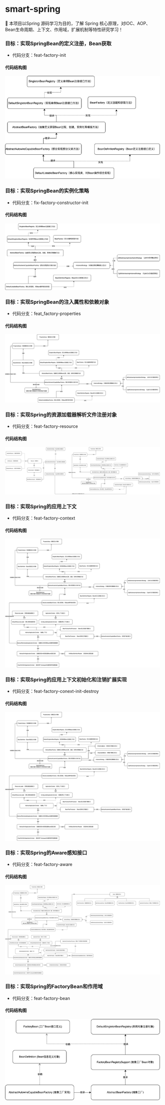 # smart-spring
🌱 本项目以Spring 源码学习为目的，了解 Spring 核心原理，对IOC、AOP、Bean生命周期、上下文、作用域，扩展机制等特性研究学习！

### 目标：实现SpringBean的定义注册，Bean获取
+ 代码分支：feat-factory-init 
#### 代码结构图

![BeanFactory.drawio](./smart-spring-ioc/doc/BeanFactory.drawio.png)

### 目标：实现SpringBean的实例化策略
+ 代码分支：fix-factory-constructor-init
#### 代码结构图

![Bean-instance-constructor.drawio](./smart-spring-ioc/doc/Bean-instance-constructor.drawio.png)

### 目标：实现SpringBean的注入属性和依赖对象
+ 代码分支：feat_factory-properties
#### 代码结构图

![Bean-instance-properties-init](./smart-spring-ioc/doc/Bean-instance-properties-init.png)

### 目标：实现Spring的资源加载器解析文件注册对象
+ 代码分支：feat-factory-resource
#### 代码结构图

![Bean-instance-resource.drawio](./smart-spring-ioc/doc/Bean-instance-resource.drawio.png)

### 目标：实现Spring的应用上下文
+ 代码分支：feat-factory-context
#### 代码结构图

![Bean-instance-resource.drawio](./smart-spring-ioc/doc/Bean-context-refresh.png)

### 目标：实现Spring的应用上下文初始化和注销扩展实现
+ 代码分支：feat-factory-conext-init-destroy
#### 代码结构图

![Bean-instance-resource.drawio](./smart-spring-ioc/doc/Bean-factory-destroy.png)

### 目标：实现Spring的Aware感知接口
+ 代码分支：feat-factory-aware
#### 代码结构图

![Bean-instance-resource.drawio](./smart-spring-ioc/doc/Bean-context-aware.drawio.png)

### 目标：实现Spring的FactoryBean和作用域
+ 代码分支：feat-factory-bean
#### 代码结构图

![Bean-instance-resource.drawio](./smart-spring-ioc/doc/Factory-Bean.png)
